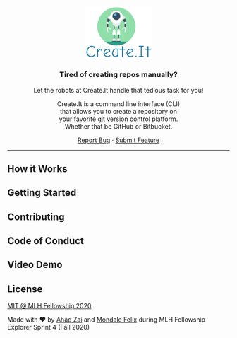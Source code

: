 <p align="center">
  <img src="./assets/logo.PNG" width="30%" alt="Logo">
  <h3 align="center">Tired of creating repos manually?</h3>
  <p align="center">Let the robots at Create.It handle that tedious task for you!</p>
  <p align="center">Create.It is a command line interface (CLI) <br />that allows you to create a repository on <br />your favorite git version control platform. <br />Whether that be GitHub or Bitbucket. </p>
  <p align="center">
    <a href="https://github.com/AhadKhan98/Create.It/issues">Report Bug</a>
    ·
    <a href="https://github.com/AhadKhan98/Create.It/issues">Submit Feature</a>
  </p>
</p>
<hr>

## How it Works

## Getting Started

## Contributing

## Code of Conduct

## Video Demo

## License
[MIT @ MLH Fellowship 2020](https://github.com/AhadKhan98/Create.It/blob/master/LICENSE)

Made with ❤ by [Ahad Zai](https://github.com/ahadkhan98) and [Mondale Felix](https://github.com/MondaleFelix) during MLH Fellowship Explorer Sprint 4 (Fall 2020)
